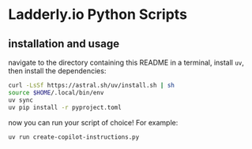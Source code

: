 # Ladderly.io Python Scripts

## installation and usage

navigate to the directory containing this README in a terminal, install `uv`, then install the dependencies:

```bash
curl -LsSf https://astral.sh/uv/install.sh | sh
source $HOME/.local/bin/env
uv sync
uv pip install -r pyproject.toml
```

now you can run your script of choice! For example:

```bash
uv run create-copilot-instructions.py
```
